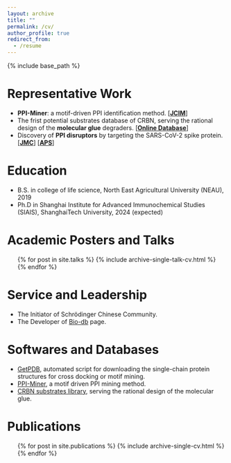 ```yaml
---
layout: archive
title: ""
permalink: /cv/
author_profile: true
redirect_from:
  - /resume
---
```


{% include base_path %}

Representative Work
=====
* **PPI-Miner**: a motif-driven PPI identification method. \[[**JCIM**](https://pubs.acs.org/doi/full/10.1021/acs.jcim.2c01033)\]
* The frist potential substrates database of CRBN, serving the rational design of the **molecular glue** degraders. \[[**Online Database**](https://bailab.siais.shanghaitech.edu.cn/services/crbn-subslib)\]
* Discovery of **PPI disruptors** by targeting the SARS-CoV-2 spike protein. \[[**JMC**](https://pubs.acs.org/doi/full/10.1021/acs.jmedchem.1c00320)\] \[[**APS**](https://www.nature.com/articles/s41401-021-00735-z)\]

Education
======
* B.S. in college of life science, North East Agricultural University (NEAU), 2019
* Ph.D in Shanghai Institute for Advanced Immunochemical Studies (SIAIS), ShanghaiTech University, 2024 (expected)

Academic Posters and Talks
======
  <ul>{% for post in site.talks %}
    {% include archive-single-talk-cv.html %}
  {% endfor %}</ul>

Service and Leadership
======
* The Initiator of Schrödinger Chinese Community.
* The Developer of [Bio-db](https://wang-lin-boop.github.io/Biodb-Search/) page.

Softwares and Databases
=====
* [GetPDB](https://github.com/Wang-Lin-boop/Schrodinger-Script), automated script for downloading the single-chain protein structures for cross docking or motif mining.
* [PPI-Miner](https://github.com/Wang-Lin-boop/PPI-Miner), a motif driven PPI mining method.
* [CRBN substrates library](https://bailab.siais.shanghaitech.edu.cn/services/crbn-subslib), serving the rational design of the molecular glue.

Publications
======
  <ul>{% for post in site.publications %}
    {% include archive-single-cv.html %}
  {% endfor %}</ul>


